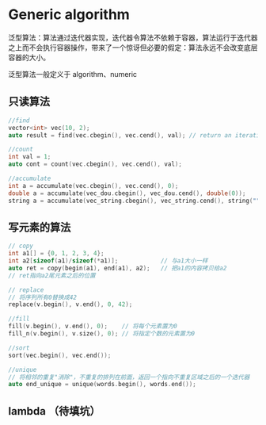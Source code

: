 # Generic algorithm

泛型算法：算法通过迭代器实现，迭代器令算法不依赖于容器，算法运行于迭代器之上而不会执行容器操作，带来了一个惊讶但必要的假定：算法永远不会改变底层容器的大小。

泛型算法一般定义于 algorithm、numeric

## 只读算法
```Cpp
//find
vector<int> vec(10, 2);
auto result = find(vec.cbegin(), vec.cend(), val); // return an iteration

//count
int val = 1;
auto cont = count(vec.cbegin(), vec.cend(), val);

//accumulate
int a = accumulate(vec.cbegin(), vec.cend(), 0);
double a = accumulate(vec_dou.cbegin(), vec_dou.cend(), double(0));
string a = accumulate(vec_string.cbegin(), vec_string.cend(), string(""));

```

## 写元素的算法
```Cpp
// copy
int a1[] = {0, 1, 2, 3, 4};
int a2[sizeof(a1)/sizeof(*a1)];            // 与a1大小一样
auto ret = copy(begin(a1), end(a1), a2);   // 把a1的内容拷贝给a2
// ret指向a2尾元素之后的位置

// replace
// 将序列所有0替换成42
replace(v.begin(), v.end(), 0, 42);

//fill
fill(v.begin(), v.end(), 0);    // 将每个元素置为0
fill_n(v.begin(), v.size(), 0); // 将指定个数的元素置为0

//sort
sort(vec.begin(), vec.end()); 

//unique
// 将相邻的重复"消除"，不重复的排列在前面，返回一个指向不重复区域之后的一个迭代器
auto end_unique = unique(words.begin(), words.end());
```

## lambda （待填坑）